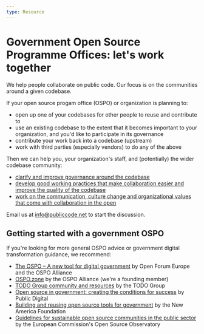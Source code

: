 ```yaml
---
type: Resource
---
```


# Government Open Source Programme Offices: let's work together

We help people collaborate on public code. Our focus is on the communities around a given codebase.

If your open source progam office (OSPO) or organization is planning to:

* open up one of your codebases for other people to reuse and contribute to
* use an existing codebase to the extent that it becomes important to your organization, and you'd like to participate in its governance
* contribute your work back into a codebase (upstream)
* work with third parties (especially vendors) to do any of the above

Then we can help you, your organization's staff, and (potentially) the wider codebase community:

* [clarify and improve governance around the codebase](activities/supporting-codebase-governance/index.md)
* [develop good working practices that make collaboration easier and improve the quality of the codebase](https://standard.publiccode.net)
* [work on the communication, culture change and organizational values that come with collaboration in the open](https://publiccode.net/codebase-stewardship)

Email us at <info@publiccode.net> to start the discussion.

## Getting started with a government OSPO

If you're looking for more general OSPO advice or government digital transformation guidance, we recommend:

* [The OSPO – A new tool for digital government](https://openforumeurope.org/publications/the-ospo-a-new-tool-for-digital-government/) by Open Forum Europe and the OSPO Alliance
* [OSPO.zone](https://ospo.zone/) by the OSPO Alliance (we're a founding member)
* [TODO Group community and resources](https://github.com/todogroup) by the TODO Group
* [Open source in government: creating the conditions for success](https://public.digital/2021/06/21/open-source-in-government-creating-the-conditions-for-success) by Public Digital
* [Building and reusing open source tools for government](https://www.newamerica.org/digital-impact-governance-initiative/reports/building-and-reusing-open-source-tools-government/) by the New America Foundation
* [Guidelines for sustainable open source communities in the public sector](https://joinup.ec.europa.eu/collection/open-source-observatory-osor/guidelines-creating-sustainable-open-source-communities) by the European Commission's Open Source Observatory
